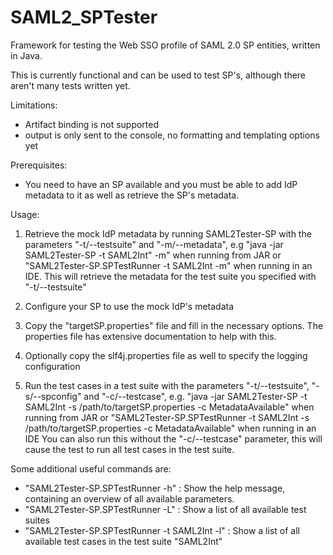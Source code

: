 SAML2_SPTester
============

Framework for testing the Web SSO profile of SAML 2.0 SP entities, written in Java.

This is currently functional and can be used to test SP's, although there aren't many tests written yet.

Limitations:
- Artifact binding is not supported
- output is only sent to the console, no formatting and templating options yet

Prerequisites:
- You need to have an SP available and you must be able to add IdP metadata to it as well as retrieve the SP's metadata.

Usage:
1.	Retrieve the mock IdP metadata by running SAML2Tester-SP with the parameters "-t/--testsuite" and "-m/--metadata", 
	e.g "java -jar SAML2Tester-SP -t SAML2Int" -m" when running from JAR
	or "SAML2Tester-SP.SPTestRunner -t SAML2Int -m" when running in an IDE.
	This will retrieve the metadata for the test suite you specified with "-t/--testsuite"
   
2.	Configure your SP to use the mock IdP's metadata

3. 	Copy the "targetSP.properties" file and fill in the necessary options. 
	The properties file has extensive documentation to help with this.

4.	Optionally copy the slf4j.properties file as well to specify the logging configuration

5.	Run the test cases in a test suite with the parameters "-t/--testsuite", "-s/--spconfig" and "-c/--testcase",
	e.g. "java -jar SAML2Tester-SP -t SAML2Int -s /path/to/targetSP.properties -c MetadataAvailable" when running from JAR
	or "SAML2Tester-SP.SPTestRunner -t SAML2Int -s /path/to/targetSP.properties -c MetadataAvailable" when running in an IDE
	You can also run this without the "-c/--testcase" parameter, this will cause the test to run all test cases in the test suite.

Some additional useful commands are:
- "SAML2Tester-SP.SPTestRunner -h" : Show the help message, containing an overview of all available parameters.
- "SAML2Tester-SP.SPTestRunner -L" : Show a list of all available test suites 
- "SAML2Tester-SP.SPTestRunner -t SAML2Int -l" : Show a list of all available test cases in the test suite "SAML2Int"